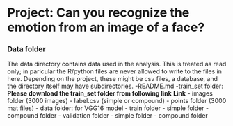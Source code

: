 # Project: Can you recognize the emotion from an image of a face?

### Data folder

The data directory contains data used in the analysis. This is treated as read only; in paricular the R/python files are never allowed to write to the files in here. Depending on the project, these might be csv files, a database, and the directory itself may have subdirectories.
-README.md
-train_set folder:
**Please download the train_set folder from following link**
**Link**
	- images folder (3000 images)
	- label.csv (simple or compound)
	- points folder (3000 mat files)
	- data folder: for VGG16 model
		- train folder
			- simple folder
			- compound folder
		- validation folder
			- simple folder
			- compound folder
